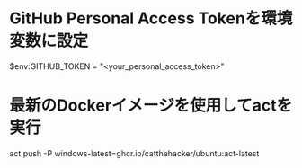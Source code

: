 # GitHub Personal Access Tokenを環境変数に設定
$env:GITHUB_TOKEN = "<your_personal_access_token>"

# 最新のDockerイメージを使用してactを実行
act push -P windows-latest=ghcr.io/catthehacker/ubuntu:act-latest